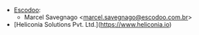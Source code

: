 - [Escodoo](https://www.escodoo.com.br):
  - Marcel Savegnago \<<marcel.savegnago@escodoo.com.br>\>
- [Heliconia Solutions Pvt. Ltd.\](<https://www.heliconia.io>)
